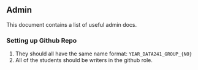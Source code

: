 ## Admin 

This document contains a list of useful admin docs.


### Setting up Github Repo

1. They should all have the same name format: `YEAR_DATA241_GROUP_{NO}`
2. All of the students should be writers in the github role.